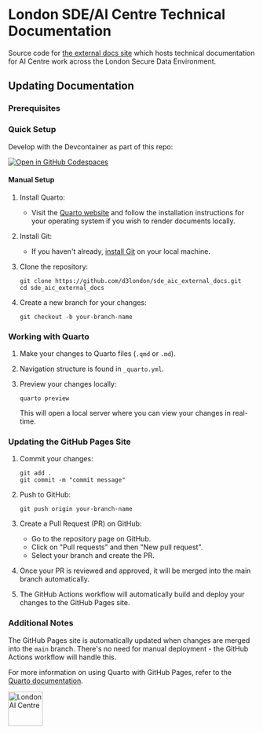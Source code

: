 # London SDE/AI Centre Technical Documentation
Source code for [the external docs site](https://d3london.github.io/sde_aic_external_docs/) which hosts technical documentation for AI Centre work across the London Secure Data Environment.

## Updating Documentation

### Prerequisites

### Quick Setup

Develop with the Devcontainer as part of this repo: 

[![Open in GitHub Codespaces](https://github.com/codespaces/badge.svg)](https://codespaces.new/d3london/sde_aic_external_docs?quickstart=1)

#### Manual Setup

1. Install Quarto:
    - Visit the [Quarto website](https://quarto.org/docs/get-started/) and follow the installation instructions for your operating system if you wish to render documents locally.

2. Install Git:
   - If you haven't already, [install Git](https://git-scm.com/book/en/v2/Getting-Started-Installing-Git) on your local machine.

3. Clone the repository:
   ```
   git clone https://github.com/d3london/sde_aic_external_docs.git
   cd sde_aic_external_docs
   ```

4. Create a new branch for your changes:
   ```
   git checkout -b your-branch-name
   ```

### Working with Quarto

1. Make your changes to Quarto files (`.qmd` or `.md`).

2. Navigation structure is found in `_quarto.yml`.

3. Preview your changes locally:
   ```
   quarto preview
   ```
   This will open a local server where you can view your changes in real-time.

### Updating the GitHub Pages Site

1. Commit your changes:
   ```
   git add .
   git commit -m "commit message"
   ```

2. Push to GitHub:
   ```
   git push origin your-branch-name
   ```

3. Create a Pull Request (PR) on GitHub:
   - Go to the repository page on GitHub.
   - Click on "Pull requests" and then "New pull request".
   - Select your branch and create the PR.

4. Once your PR is reviewed and approved, it will be merged into the main branch automatically.

5. The GitHub Actions workflow will automatically build and deploy your changes to the GitHub Pages site.

### Additional Notes

The GitHub Pages site is automatically updated when changes are merged into the `main` branch. There's no need for manual deployment - the GitHub Actions workflow will handle this.

For more information on using Quarto with GitHub Pages, refer to the [Quarto documentation](https://quarto.org/docs/publishing/github-pages.html).


<a href="https://www.aicentre.co.uk/"><img src="src/media/logo_aic.png" alt="London AI Centre" title="" height="70" /></a>
